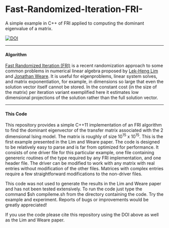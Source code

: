 # Fast-Randomized-Iteration-FRI-
A simple example in C++ of FRI applied to computing the dominant eigenvalue of a matrix.

[![DOI](https://zenodo.org/badge/18470/jonathanweare/Fast-Randomized-Iteration-FRI-.svg)](https://zenodo.org/badge/latestdoi/18470/jonathanweare/Fast-Randomized-Iteration-FRI-)

---
#### Algorithm

[Fast Randomized Iteration (FRI)](http://arxiv.org/abs/1508.06104) is a recent randomization approach to some common problems in numerical linear algebra proposed by [Lek-Heng Lim](http://www.stat.uchicago.edu/~lekheng/) and [Jonathan Weare](http://www.stat.uchicago.edu/~weare/). It is useful for eigenproblems, linear system solves, and matrix exponentiation, for example, in dimensions so large that even the solution vector itself cannot be stored.  In the constant cost (in the size of the matrix) per iteration variant exemplified here it estimates low dimensional projections of the solution rather than the full solution vector.

---
#### This Code

This repository provides a simple C++11 implementation of an FRI algorithm to find the dominant eigenvector of the transfer matrix associated with the 2 dimensional Ising model.  The matrix is roughly of size 10<sup>15</sup> x 10<sup>15</sup>.  This is the first example presented in the Lim and Weare paper.  The code is designed to be relatively easy to parse and is far from optimized for performance.  It consists of one driver file for this particular example, one file containing genereric routines of the type required by any FRI implementation, and one header file.  The driver can be modified to work with any matrix with real entries without modification of the other files.  Matrices with complex entries require a few straightforward modifications to the non-driver files.

This code was not used to generate the results in the Lim and Weare paper and has not been tested extensively.  To run the code just type the command $sh compileme.sh from the directory containing the code.  Try the example and experiment.  Reports of bugs or improvements would be greatly appreciated!

If you use the code please cite this repository using the DOI above as well as the Lim and Weare paper.
